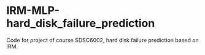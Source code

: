 # IRM-MLP-hard_disk_failure_prediction
Code for project of course SDSC6002, hard disk failure prediction based on IRM.
